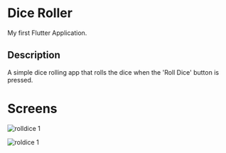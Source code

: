 # Dice Roller

My first Flutter Application.

## Description

A simple dice rolling app that rolls the dice when the 'Roll Dice' button is pressed.

# Screens


![rolldice 1](https://github.com/sangeetkarthecoder/DiceRoller/assets/103964385/72d362bf-ece1-4ea4-9661-bbff82cb7951)

![roldice 1](https://github.com/sangeetkarthecoder/DiceRoller/assets/103964385/ac90cf16-bf15-4a12-b885-ad349c5940b7)
